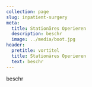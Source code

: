 ```yaml
---
collection: page
slug: inpatient-surgery
meta:
  title: Stationäres Operieren
  description: beschr
  image: ../media/boot.jpg
header:
  pretitle: vortitel
  title: Stationäres Operieren
  text: beschr
---
```

beschr